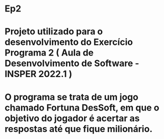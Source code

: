 # Ep2
# Projeto utilizado para o desenvolvimento do Exercício Programa 2 ( Aula de Desenvolvimento de Software - INSPER 2022.1 )
# O programa se trata de um jogo chamado Fortuna DesSoft, em que o objetivo do jogador é acertar as respostas até que fique milionário. 